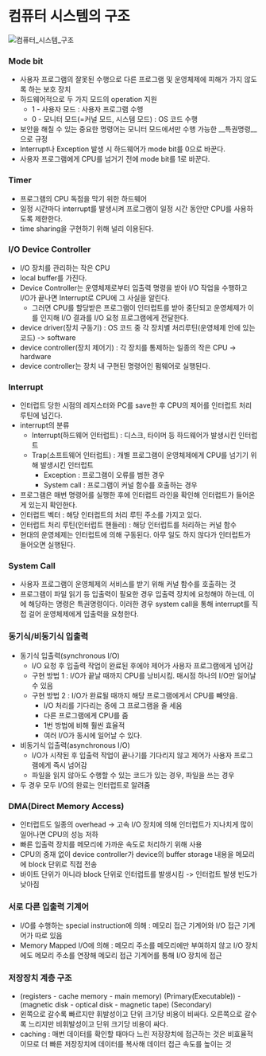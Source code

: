 # 컴퓨터 시스템의 구조


![컴퓨터_시스템_구조](https://user-images.githubusercontent.com/70595250/153753540-d1e38c1c-a495-4952-a3b6-b10a0bd6383b.PNG)


### Mode bit


* 사용자 프로그램의 잘못된 수행으로 다른 프로그램 및 운영체제에 피해가 가지 않도록 하는 보호 장치
* 하드웨어적으로 두 가지 모드의 operation 지원
  * 1 - 사용자 모드 : 사용자 프로그램 수행
  * 0 - 모니터 모드(=커널 모드, 시스템 모드) : OS 코드 수행
* 보안을 해칠 수 있는 중요한 명령어는 모니터 모드에서만 수행 가능한 __특권명령__으로 규정
* Interrupt나 Exception 발생 시 하드웨어가 mode bit를 0으로 바꾼다.
* 사용자 프로그램에게 CPU를 넘거기 전에 mode bit를 1로 바꾼다.


### Timer


* 프로그램의 CPU 독점을 막기 위한 하드웨어
* 일정 시간마다 interrupt를 발생시켜 프로그램이 일정 시간 동안만 CPU를 사용하도록 제한한다.
* time sharing을 구현하기 위해 널리 이용된다.
  

### I/O Device Controller


* I/O 장치를 관리하는 작은 CPU
* local buffer를 가진다.
* Device Controller는 운영체제로부터 입출력 명령을 받아 I/O 작업을 수행하고 I/O가 끝나면 Interrupt로 CPU에 그 사실을 알린다.
  * 그러면 CPU를 할당받은 프로그램이 인터럽트를 받아 중단되고 운영체제가 이를 인지해 I/O 결과를 I/O 요청 프로그램에게 전달한다.
* device driver(장치 구동기) : OS 코드 중 각 장치별 처리루틴(운영체제 안에 있는 코드) -> software
* device controller(장치 제어기) : 각 장치를 통제하는 일종의 작은 CPU -> hardware
* device controller는 장치 내 구현된 명령어인 펌웨어로 실행된다.
  

### Interrupt


* 인터럽트 당한 시점의 레지스터와 PC를 save한 후 CPU의 제어를 인터럽트 처리 루틴에 넘긴다.
* interrupt의 분류
  * Interrupt(하드웨어 인터럽트) : 디스크, 타이머 등 하드웨어가 발생시킨 인터럽트
  * Trap(소프트웨어 인터럽트) : 개별 프로그램이 운영체제에게 CPU를 넘기기 위해 발생시킨 인터럽트
    * Exception : 프로그램이 오류를 범한 경우
    * System call : 프로그램이 커널 함수를 호출하는 경우
* 프로그램은 매번 명령어를 실행한 후에 인터럽트 라인을 확인해 인터럽트가 들어온 게 있는지 확인한다.
* 인터럽트 벡터 : 해당 인터럽트의 처리 루틴 주소를 가지고 있다.
* 인터럽트 처리 루틴(인터럽트 핸들러) : 해당 인터럽트를 처리하는 커널 함수
* 현대의 운영체제는 인터럽트에 의해 구동된다. 아무 일도 하지 않다가 인터럽트가 들어오면 실행된다.
  

### System Call
  
  
* 사용자 프로그램이 운영체제의 서비스를 받기 위해 커널 함수를 호출하는 것
* 프로그램이 파일 읽기 등 입출력이 필요한 경우 입출력 장치에 요청해야 하는데, 이에 해당하는 명령은 특권명령이다. 이러한 경우 system call을 통해 interrupt를 직접 걸어 운영체제에게 입출력을 요청한다.
  

### 동기식/비동기식 입출력


* 동기식 입출력(synchronous I/O)
  * I/O 요청 후 입출력 작업이 완료된 후에야 제어가 사용자 프로그램에게 넘어감
  * 구현 방법 1 : I/O가 끝날 때까지 CPU를 낭비시킴. 매시점 하나의 I/O만 일어날 수 있음
  * 구현 방법 2 : I/O가 완료될 때까지 해당 프로그램에게서 CPU를 빼앗음. 
    * I/O 처리를 기다리는 중에 그 프로그램을 줄 세움
    * 다른 프로그램에게 CPU를 줌
    * 1번 방법에 비해 훨씬 효율적
    * 여러 I/O가 동시에 일어날 수 있다.
* 비동기식 입출력(asynchronous I/O)
  * I/O가 시작된 후 입출력 작업이 끝나기를 기다리지 않고 제어가 사용자 프로그램에게 즉시 넘어감
  * 파일을 읽지 않아도 수행할 수 있는 코드가 있는 경우, 파일을 쓰는 경우
* 두 경우 모두 I/O의 완료는 인터럽트로 알려줌
  

### DMA(Direct Memory Access)


* 인터럽트도 일종의 overhead -> 고속 I/O 장치에 의해 인터럽트가 지나치게 많이 일어나면 CPU의 성능 저하 
* 빠른 입출력 장치를 메모리에 가까운 속도로 처리하기 위해 사용
* CPU의 중재 없이 device controller가 device의 buffer storage 내용을 메모리에 block 단위로 직접 전송
* 바이트 단위가 아니라 block 단위로 인터럽트를 발생시킴 -> 인터럽트 발생 빈도가 낮아짐


### 서로 다른 입출력 기계어
  
  
* I/O를 수행하는 special instruction에 의해 : 메모리 접근 기계어와 I/O 접근 기계어가 따로 있음
* Memory Mapped I/O에 의해 : 메모리 주소를 메모리에만 부여하지 않고 I/O 장치에도 메모리 주소를 연장해 메모리 접근 기계어를 통해 I/O 장치에 접근
  

### 저장장치 계층 구조


* (registers - cache memory - main memory) (Primary(Executable)) - (magnetic disk - optical disk - magnetic tape) (Secondary)
* 왼쪽으로 갈수록 빠르지만 휘발성이고 단위 크기당 비용이 비싸다. 오른쪽으로 갈수록 느리지만 비휘발성이고 단위 크기당 비용이 싸다.
* caching : 매번 데이터를 확인할 때마다 느린 저장장치에 접근하는 것은 비효율적이므로 더 빠른 저장장치에 데이터를 복사해 데이터 접근 속도를 높이는 것
  

